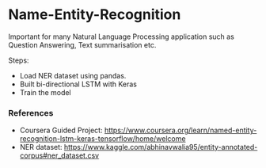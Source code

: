 # Name-Entity-Recognition
Important for many Natural Language Processing application such as Question Answering, Text summarisation etc.

Steps:
* Load NER dataset using pandas.
* Built bi-directional LSTM with Keras
* Train the model





### References
* Coursera Guided Project: https://www.coursera.org/learn/named-entity-recognition-lstm-keras-tensorflow/home/welcome
* NER dataset: https://www.kaggle.com/abhinavwalia95/entity-annotated-corpus#ner_dataset.csv 
